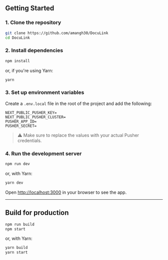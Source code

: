 ## Getting Started

### 1. Clone the repository

```bash
git clone https://github.com/amangh30/DocuLink
cd DocuLink
```

### 2. Install dependencies

```bash
npm install
```

or, if you're using Yarn:

```bash
yarn
```

### 3. Set up environment variables

Create a `.env.local` file in the root of the project and add the following:

```env
NEXT_PUBLIC_PUSHER_KEY=
NEXT_PUBLIC_PUSHER_CLUSTER=
PUSHER_APP_ID=
PUSHER_SECRET=
```

> ⚠️ Make sure to replace the values with your actual Pusher credentials.

### 4. Run the development server

```bash
npm run dev
```

or, with Yarn:

```bash
yarn dev
```

Open [http://localhost:3000](http://localhost:3000) in your browser to see the app.

---

## Build for production

```bash
npm run build
npm start
```

or, with Yarn:

```bash
yarn build
yarn start
```
